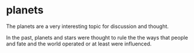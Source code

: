 # planets
The planets are a very interesting topic for discussion and thought.

In the past, planets and stars were thought to rule the the ways that people and fate and the world operated or at least were influenced. 
